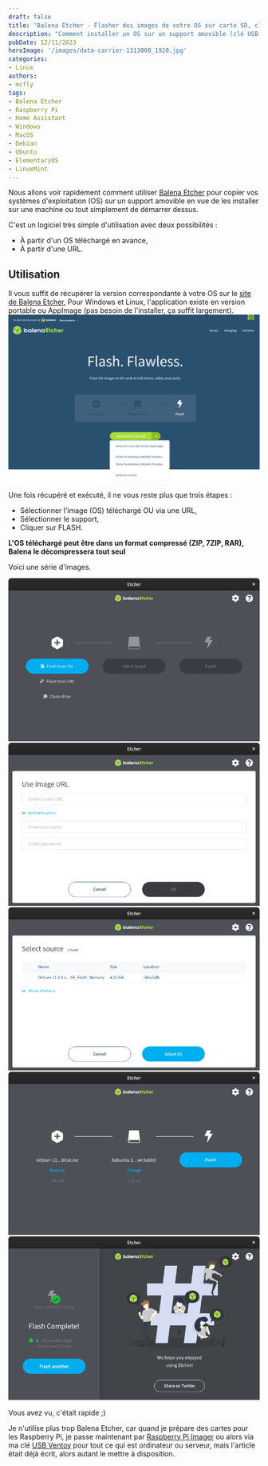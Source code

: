 ```yaml
---
draft: false
title: "Balena Etcher - Flasher des images de votre OS sur carte SD, clé USB ou disque dur"
description: "Comment installer un OS sur un support amovible (clé USB, carte Micro SD, etc) avec Balena Etcher."
pubDate: 12/11/2023
heroImage: '/images/data-carrier-1313000_1920.jpg'
categories: 
- Linux
authors: 
- mcfly
tags:
- Balena Etcher
- Raspberry Pi
- Home Assistant
- Windows
- MacOS
- Debian
- Ubuntu
- ElementaryOS
- LinuxMint
---
```


Nous allons voir rapidement comment utiliser [Balena Etcher](https://etcher.balena.io/) pour copier vos systèmes d'exploitation (OS) sur un support amovible en vue de les installer sur une machine ou tout simplement de démarrer dessus.

C'est un logiciel très simple d'utilisation avec deux possibilités :
* À partir d'un OS téléchargé en avance,
* À partir d'une URL.

## Utilisation

Il vous suffit de récupérer la version correspondante à votre OS sur le [site de Balena Etcher](https://etcher.balena.io/#download-etcher), Pour Windows et Linux, l'application existe en version portable ou AppImage (pas besoin de l'installer, ça suffit largement).
![Page de téléchargement de Balena Etcher](./img/balena_etcher_download.png)

Une fois récupéré et exécuté, il ne vous reste plus que trois étapes :
* Sélectionner l'image (OS) téléchargé OU via une URL,
* Sélectionner le support,
* Cliquer sur FLASH.

****L'OS téléchargé peut être dans un format compressé (ZIP, 7ZIP, RAR), Balena le décompressera tout seul****

Voici une série d'images.

![Écran d'accueil de Balena Etcher](./balena/01_balena_etcher_accueil.png)
![Récupération d'OS via une URL ou depuis un serveur](./balena/02_balena_etcher_url.png)
![Sélection du support dans Balena Etcher](./balena/03_balena_etcher_clone_drive.png)
![Écran avant de lancer le Flash](./balena/04_balena_etcher.png)
![Flash terminé](./balena/05_balena_etcher_complete.png)

Vous avez vu, c'était rapide ;)

Je n'utilise plus trop Balena Etcher, car quand je prépare des cartes pour les Raspberry Pi, je passe maintenant par [Raspberry Pi Imager](/blog/raspberry_pi_installer_os) ou alors via ma clé [USB Ventoy](/blog/ventoy_installation_update) pour tout ce qui est ordinateur ou serveur, mais l'article était déjà écrit, alors autant le mettre à disposition.

